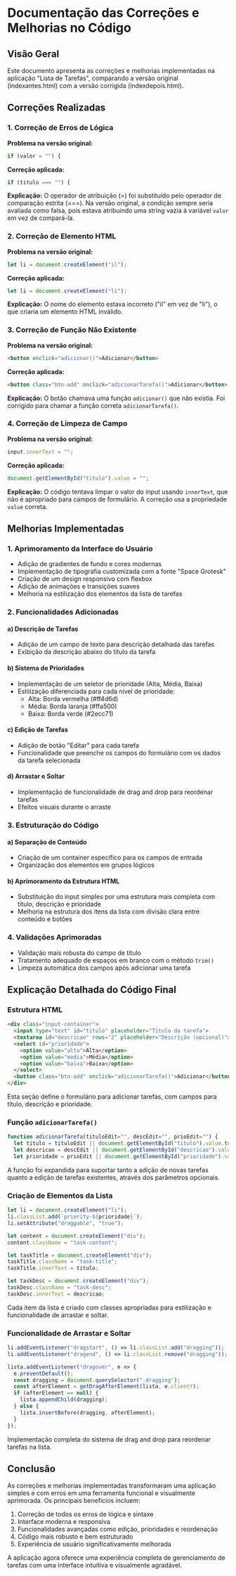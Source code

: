 # Documentação das Correções e Melhorias no Código

## Visão Geral

Este documento apresenta as correções e melhorias implementadas na aplicação "Lista de Tarefas", comparando a versão original (indexantes.html) com a versão corrigida (indexdepois.html).

## Correções Realizadas

### 1. Correção de Erros de Lógica

**Problema na versão original:**
```javascript
if (valor = "") {
```

**Correção aplicada:**
```javascript
if (titulo === "") {
```

**Explicação:** O operador de atribuição (=) foi substituído pelo operador de comparação estrita (===). Na versão original, a condição sempre seria avaliada como falsa, pois estava atribuindo uma string vazia à variável `valor` em vez de compará-la.

### 2. Correção de Elemento HTML

**Problema na versão original:**
```javascript
let li = document.createElement("il");
```

**Correção aplicada:**
```javascript
let li = document.createElement("li");
```

**Explicação:** O nome do elemento estava incorreto ("il" em vez de "li"), o que criaria um elemento HTML inválido.

### 3. Correção de Função Não Existente

**Problema na versão original:**
```html
<button onclick="adicionar()">Adicionar</button>
```

**Correção aplicada:**
```html
<button class="btn-add" onclick="adicionarTarefa()">Adicionar</button>
```

**Explicação:** O botão chamava uma função `adicionar()` que não existia. Foi corrigido para chamar a função correta `adicionarTarefa()`.

### 4. Correção de Limpeza de Campo

**Problema na versão original:**
```javascript
input.innerText = "";
```

**Correção aplicada:**
```javascript
document.getElementById("titulo").value = "";
```

**Explicação:** O código tentava limpar o valor do input usando `innerText`, que não é apropriado para campos de formulário. A correção usa a propriedade `value` correta.

## Melhorias Implementadas

### 1. Aprimoramento da Interface do Usuário

- Adição de gradientes de fundo e cores modernas
- Implementação de tipografia customizada com a fonte "Space Grotesk"
- Criação de um design responsivo com flexbox
- Adição de animações e transições suaves
- Melhoria na estilização dos elementos da lista de tarefas

### 2. Funcionalidades Adicionadas

#### a) Descrição de Tarefas
- Adição de um campo de texto para descrição detalhada das tarefas
- Exibição da descrição abaixo do título da tarefa

#### b) Sistema de Prioridades
- Implementação de um seletor de prioridade (Alta, Média, Baixa)
- Estilização diferenciada para cada nível de prioridade:
  - Alta: Borda vermelha (#ff4d6d)
  - Média: Borda laranja (#ffa500)
  - Baixa: Borda verde (#2ecc71)

#### c) Edição de Tarefas
- Adição de botão "Editar" para cada tarefa
- Funcionalidade que preenche os campos do formulário com os dados da tarefa selecionada

#### d) Arrastar e Soltar
- Implementação de funcionalidade de drag and drop para reordenar tarefas
- Efeitos visuais durante o arraste

### 3. Estruturação do Código

#### a) Separação de Conteúdo
- Criação de um container específico para os campos de entrada
- Organização dos elementos em grupos lógicos

#### b) Aprimoramento da Estrutura HTML
- Substituição do input simples por uma estrutura mais completa com título, descrição e prioridade
- Melhoria na estrutura dos itens da lista com divisão clara entre conteúdo e botões

### 4. Validações Aprimoradas

- Validação mais robusta do campo de título
- Tratamento adequado de espaços em branco com o método `trim()`
- Limpeza automática dos campos após adicionar uma tarefa

## Explicação Detalhada do Código Final

### Estrutura HTML

```html
<div class="input-container">
  <input type="text" id="titulo" placeholder="Título da tarefa">
  <textarea id="descricao" rows="2" placeholder="Descrição (opcional)"></textarea>
  <select id="prioridade">
    <option value="alta">Alta</option>
    <option value="media">Média</option>
    <option value="baixa">Baixa</option>
  </select>
  <button class="btn-add" onclick="adicionarTarefa()">Adicionar</button>
</div>
```

Esta seção define o formulário para adicionar tarefas, com campos para título, descrição e prioridade.

### Função `adicionarTarefa()`

```javascript
function adicionarTarefa(tituloEdit="", descEdit="", prioEdit="") {
  let titulo = tituloEdit || document.getElementById("titulo").value.trim();
  let descricao = descEdit || document.getElementById("descricao").value.trim();
  let prioridade = prioEdit || document.getElementById("prioridade").value;
```

A função foi expandida para suportar tanto a adição de novas tarefas quanto a edição de tarefas existentes, através dos parâmetros opcionais.

### Criação de Elementos da Lista

```javascript
let li = document.createElement("li");
li.classList.add(`priority-${prioridade}`);
li.setAttribute("draggable", "true");

let content = document.createElement("div");
content.className = "task-content";

let taskTitle = document.createElement("div");
taskTitle.className = "task-title";
taskTitle.innerText = titulo;

let taskDesc = document.createElement("div");
taskDesc.className = "task-desc";
taskDesc.innerText = descricao;
```

Cada item da lista é criado com classes apropriadas para estilização e funcionalidade de arrastar e soltar.

### Funcionalidade de Arrastar e Soltar

```javascript
li.addEventListener("dragstart", () => li.classList.add("dragging"));
li.addEventListener("dragend", () => li.classList.remove("dragging"));

lista.addEventListener("dragover", e => {
  e.preventDefault();
  const dragging = document.querySelector(".dragging");
  const afterElement = getDragAfterElement(lista, e.clientY);
  if (afterElement == null) {
    lista.appendChild(dragging);
  } else {
    lista.insertBefore(dragging, afterElement);
  }
});
```

Implementação completa do sistema de drag and drop para reordenar tarefas na lista.

## Conclusão

As correções e melhorias implementadas transformaram uma aplicação simples e com erros em uma ferramenta funcional e visualmente aprimorada. Os principais benefícios incluem:

1. Correção de todos os erros de lógica e sintaxe
2. Interface moderna e responsiva
3. Funcionalidades avançadas como edição, prioridades e reordenação
4. Código mais robusto e bem estruturado
5. Experiência de usuário significativamente melhorada

A aplicação agora oferece uma experiência completa de gerenciamento de tarefas com uma interface intuitiva e visualmente agradável.